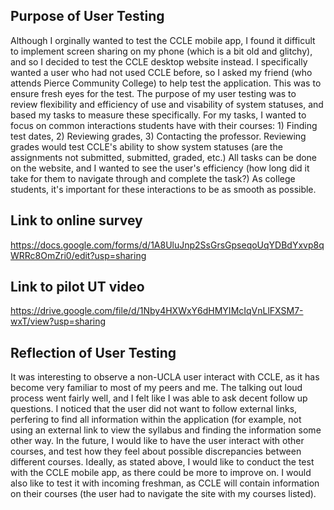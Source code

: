 ## Purpose of User Testing
Although I orginally wanted to test the CCLE mobile app, I found it difficult to implement screen sharing on my phone (which is a bit old and glitchy), and so I decided to test the CCLE desktop website instead. I specifically wanted a user who had not used CCLE before, so I asked my friend (who attends Pierce Community College) to help test the application. This was to ensure fresh eyes for the test. The purpose of my user testing was to review flexibility and efficiency of use and visability of system statuses, and based my tasks to measure these specifically. For my tasks, I wanted to focus on common interactions students have with their courses: 1) Finding test dates, 2) Reviewing grades, 3) Contacting the professor. Reviewing grades would test CCLE's ability to show system statuses (are the assignments not submitted, submitted, graded, etc.) All tasks can be done on the website, and I wanted to see the user's efficiency (how long did it take for them to navigate through and complete the task?) As college students, it's important for these interactions to be as smooth as possible. 


## Link to online survey
https://docs.google.com/forms/d/1A8UluJnp2SsGrsGpseqoUqYDBdYxvp8qWRRc8OmZri0/edit?usp=sharing

## Link to pilot UT video 
https://drive.google.com/file/d/1Nby4HXWxY6dHMYIMcIqVnLlFXSM7-wxT/view?usp=sharing

## Reflection of User Testing
It was interesting to observe a non-UCLA user interact with CCLE, as it has become very familiar to most of my peers and me. The talking out loud process went fairly well, and I felt like I was able to ask decent follow up questions. I noticed that the user did not want to follow external links, perfering to find all information within the application (for example, not using an external link to view the syllabus and finding the information some other way. In the future, I would like to have the user interact with other courses, and test how they feel about possible discrepancies between different courses. Ideally, as stated above, I would like to conduct the test with the CCLE mobile app, as there could be more to improve on. I would also like to test it with incoming freshman, as CCLE will contain information on their courses (the user had to navigate the site with my courses listed).

